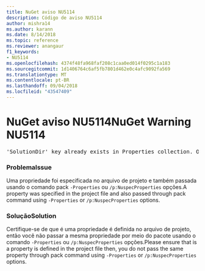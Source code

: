 ```yaml
---
title: NuGet aviso NU5114
description: Código de aviso NU5114
author: mishra14
ms.author: karann
ms.date: 8/14/2018
ms.topic: reference
ms.reviewer: anangaur
f1_keywords:
- NU5114
ms.openlocfilehash: 4374f48fa968faf208c1caa0ed014f0295c1a183
ms.sourcegitcommit: 1d1406764c6af5fb7801d462e0c4afc9092fa569
ms.translationtype: MT
ms.contentlocale: pt-BR
ms.lasthandoff: 09/04/2018
ms.locfileid: "43547409"
---
```

# <a name="nuget-warning-nu5114"></a><span data-ttu-id="1ed33-103">NuGet aviso NU5114</span><span class="sxs-lookup"><span data-stu-id="1ed33-103">NuGet Warning NU5114</span></span>
<pre>'SolutionDir' key already exists in Properties collection. Overriding value.</pre>

### <a name="issue"></a><span data-ttu-id="1ed33-104">Problema</span><span class="sxs-lookup"><span data-stu-id="1ed33-104">Issue</span></span>

<span data-ttu-id="1ed33-105">Uma propriedade foi especificada no arquivo de projeto e também passada usando o comando pack `-Properties` ou `/p:NuspecProperties` opções.</span><span class="sxs-lookup"><span data-stu-id="1ed33-105">A property was specified in the project file and also passed through pack command using `-Properties` or `/p:NuspecProperties` options.</span></span> 


### <a name="solution"></a><span data-ttu-id="1ed33-106">Solução</span><span class="sxs-lookup"><span data-stu-id="1ed33-106">Solution</span></span>

<span data-ttu-id="1ed33-107">Certifique-se de que é uma propriedade é definida no arquivo de projeto, então você não passar a mesma propriedade por meio do pacote usando o comando `-Properties` ou `/p:NuspecProperties` opções.</span><span class="sxs-lookup"><span data-stu-id="1ed33-107">Please ensure that is a property is defined in the project file then, you do not pass the same property through pack command using `-Properties` or `/p:NuspecProperties` options.</span></span> 

